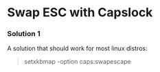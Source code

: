# Swap ESC with Capslock

### Solution 1
A solution that should work for most linux distros:  
> setxkbmap -option caps:swapescape
